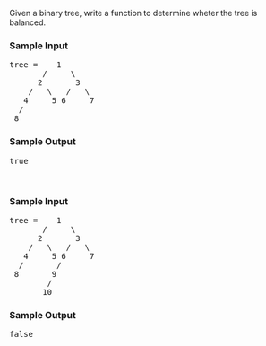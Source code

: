 <div class="html">
<p>
    Given a binary tree, write a function to determine wheter the
    tree is balanced.
</p>
<h3>Sample Input</h3>
<pre><span class="CodeEditor-promptParameter">tree</span> =    1
       /     \
      2       3
    /   \   /   \
   4     5 6     7
  /
 8
</pre>
<h3>Sample Output</h3>
<pre>true</pre>
<br>
<h3>Sample Input</h3>
<pre><span class="CodeEditor-promptParameter">tree</span> =    1
       /     \
      2       3
    /   \   /   \
   4     5 6     7
  /       /   
 8       9
        /
       10
</pre>
<h3>Sample Output</h3>
<pre>false</pre>
</div>